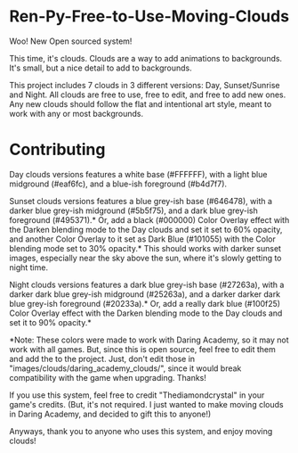 # Ren-Py-Free-to-Use-Moving-Clouds

Woo! New Open sourced system!

This time, it's clouds. Clouds are a way to add animations to backgrounds. It's small, but a nice detail to add to backgrounds.

This project includes 7 clouds in 3 different versions: Day, Sunset/Sunrise and Night. All clouds are free to use, free to edit, and free to add new ones.
Any new clouds should follow the flat and intentional art style, meant to work with any or most backgrounds. 


# Contributing
Day clouds versions features a white base (#FFFFFF), with a light blue midground (#eaf6fc), and a blue-ish foreground (#b4d7f7).

Sunset clouds versions features a blue grey-ish base (#646478), with a darker blue grey-ish midground (#5b5f75), and a dark blue grey-ish foreground (#495371).*
Or, add a black (#000000) Color Overlay effect with the Darken blending mode to the Day clouds and set it set to 60% opacity, and another Color Overlay to it set as Dark Blue (#101055) with the Color blending mode set to 30% opacity.*
This should works with darker sunset images, especially near the sky above the sun, where it's slowly getting to night time.

Night clouds versions features a dark blue grey-ish base (#27263a), with a darker dark blue grey-ish midground (#25263a), and a darker darker dark blue grey-ish foreground (#20233a).*
Or, add a really dark blue (#100f25) Color Overlay effect with the Darken blending mode to the Day clouds and set it to 90% opacity.*

*Note: These colors were made to work with Daring Academy, so it may not work with all games. But, since this is open source, feel free to edit them and add the to the project.
	   Just, don't edit those in "images/clouds/daring_academy_clouds/", since it would break compatibility with the game when upgrading. Thanks!



If you use this system, feel free to credit "Thediamondcrystal" in your game's credits. (But, it's not required. I just wanted to make moving clouds in Daring Academy, and decided to gift this to anyone!)



Anyways, thank you to anyone who uses this system, and enjoy moving clouds!
